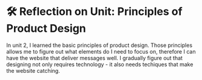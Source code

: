 # 🛠️ Reflection on Unit: Principles of Product Design

In unit 2, I learned the basic principles of product design. Those principles allows me to figure out what elements do I need to focus on, therefore I can have the website that deliver messages well. I gradually figure out that designing not only requires technology - it also needs techiques that make the website catching.
